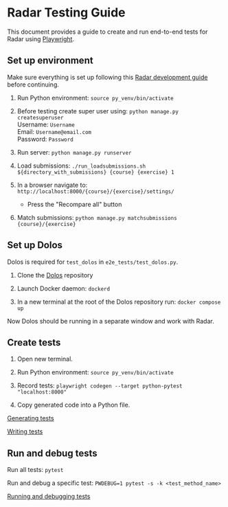 # Radar Testing Guide

This document provides a guide to create and run end-to-end tests for Radar using [Playwright](https://playwright.dev/python/).

## Set up environment

Make sure everything is set up following this [Radar development guide](https://github.com/apluslms/radar/blob/master/doc/DEVELOPMENT.md) before continuing.

1. Run Python environment: `source py_venv/bin/activate`

2. Before testing create super user using: `python manage.py createsuperuser`<br>
    Username: `Username`<br>
    Email: `Username@email.com`<br>
    Password: `Password`<br>

3. Run server: `python manage.py runserver`

4. Load submissions: `./run_loadsubmissions.sh ${directory_with_submissions} {course} {exercise} 1`

5. In a browser navigate to: `http://localhost:8000/{course}/{exercise}/settings/`
    * Press the "Recompare all" button

6. Match submissions: `python manage.py matchsubmissions {course}/{exercise}`

## Set up Dolos

Dolos is required for `test_dolos` in `e2e_tests/test_dolos.py`.

1. Clone the [Dolos](https://github.com/dodona-edu/dolos) repository

2. Launch Docker daemon: `dockerd`

3. In a new terminal at the root of the Dolos repository run: `docker compose up`

Now Dolos should be running in a separate window and work with Radar.

## Create tests

1. Open new terminal.

2. Run Python environment: `source py_venv/bin/activate`

3. Record tests: `playwright codegen --target python-pytest "localhost:8000"`

4. Copy generated code into a Python file.

[Generating tests](https://playwright.dev/python/docs/codegen-intro)

[Writing tests](https://playwright.dev/python/docs/writing-tests)

## Run and debug tests

Run all tests: `pytest`

Run and debug a specific test: `PWDEBUG=1 pytest -s -k <test_method_name>`

[Running and debugging tests](https://playwright.dev/python/docs/running-tests)
